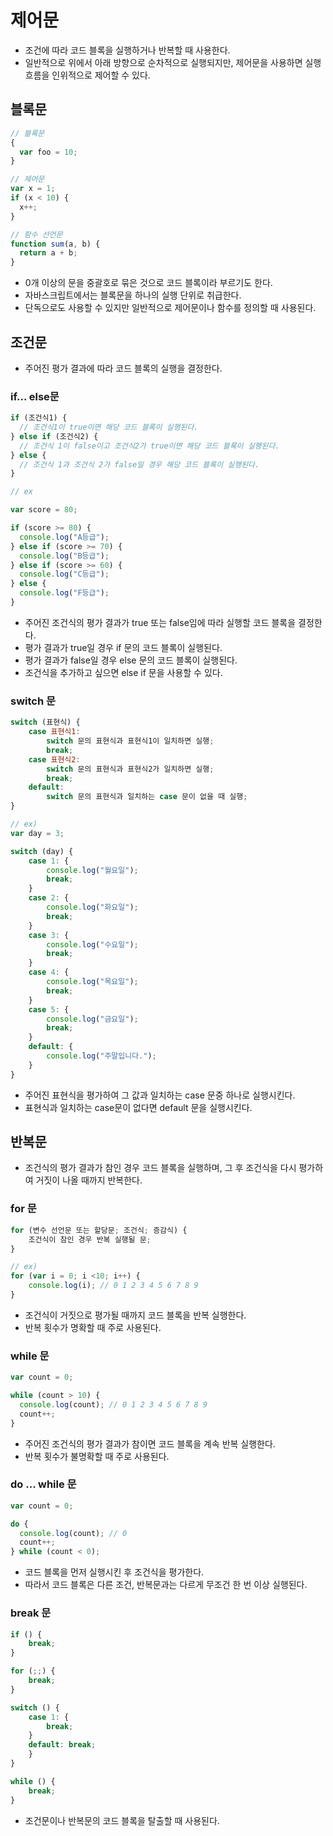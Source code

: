 # 제어문

- 조건에 따라 코드 블록을 실행하거나 반복할 때 사용한다.
- 일반적으로 위에서 아래 방향으로 순차적으로 실행되지만, 제어문을 사용하면 실행 흐름을 인위적으로 제어할 수 있다.

## 블록문

```javascript
// 블록문
{
  var foo = 10;
}

// 제어문
var x = 1;
if (x < 10) {
  x++;
}

// 함수 선언문
function sum(a, b) {
  return a + b;
}
```

- 0개 이상의 문을 중괄호로 묶은 것으로 코드 블록이라 부르기도 한다.
- 자바스크립트에서는 블록문을 하나의 실행 단위로 취급한다.
- 단독으로도 사용할 수 있지만 일반적으로 제어문이나 함수를 정의할 때 사용된다.

## 조건문

- 주어진 평가 결과에 따라 코드 블록의 실행을 결정한다.

### if... else문

```javascript
if (조건식1) {
  // 조건식1이 true이면 해당 코드 블록이 실행된다.
} else if (조건식2) {
  // 조건식 1이 false이고 조건식2가 true이면 해당 코드 블록이 실행된다.
} else {
  // 조건식 1과 조건식 2가 false일 경우 해당 코드 블록이 실행된다.
}

// ex

var score = 80;

if (score >= 80) {
  console.log("A등급");
} else if (score >= 70) {
  console.log("B등급");
} else if (score >= 60) {
  console.log("C등급");
} else {
  console.log("F등급");
}
```

- 주어진 조건식의 평가 결과가 true 또는 false임에 따라 실행할 코드 블록을 결정한다.
- 평가 결과가 true일 경우 if 문의 코드 블록이 실행된다.
- 평가 결과가 false일 경우 else 문의 코드 블록이 실행된다.
- 조건식을 추가하고 싶으면 else if 문을 사용할 수 있다.

### switch 문

```javascript
switch (표현식) {
    case 표현식1:
        switch 문의 표현식과 표현식1이 일치하면 실행;
        break;
    case 표현식2:
        switch 문의 표현식과 표현식2가 일치하면 실행;
        break;
    default:
        switch 문의 표현식과 일치하는 case 문이 없을 때 실행;
}

// ex)
var day = 3;

switch (day) {
    case 1: {
        console.log("월요일");
        break;
    }
    case 2: {
        console.log("화요일");
        break;
    }
    case 3: {
        console.log("수요일");
        break;
    }
    case 4: {
        console.log("목요일");
        break;
    }
    case 5: {
        console.log("금요일");
        break;
    }
    default: {
        console.log("주말입니다.");
    }
}
```

- 주어진 표현식을 평가하여 그 값과 일치하는 case 문중 하나로 실행시킨다.
- 표현식과 일치하는 case문이 없다면 default 문을 실행시킨다.

## 반복문

- 조건식의 평가 결과가 참인 경우 코드 블록을 실행하며, 그 후 조건식을 다시 평가하여 거짓이 나올 때까지 반복한다.

### for 문

```javascript
for (변수 선언문 또는 할당문; 조건식; 증감식) {
    조건식이 참인 경우 반복 실행될 문;
}

// ex)
for (var i = 0; i <10; i++) {
    console.log(i); // 0 1 2 3 4 5 6 7 8 9
}
```

- 조건식이 거짓으로 평가될 때까지 코드 블록을 반복 실행한다.
- 반복 횟수가 명확할 때 주로 사용된다.

### while 문

```javascript
var count = 0;

while (count > 10) {
  console.log(count); // 0 1 2 3 4 5 6 7 8 9
  count++;
}
```

- 주어진 조건식의 평가 결과가 참이면 코드 블록을 계속 반복 실행한다.
- 반복 횟수가 불명확할 때 주로 사용된다.

### do ... while 문

```javascript
var count = 0;

do {
  console.log(count); // 0
  count++;
} while (count < 0);
```

- 코드 블록을 먼저 실행시킨 후 조건식을 평가한다.
- 따라서 코드 블록은 다른 조건, 반복문과는 다르게 무조건 한 번 이상 실행된다.

### break 문

```javascript
if () {
    break;
}

for (;;) {
    break;
}

switch () {
    case 1: {
        break;
    }
    default: break;
    }
}

while () {
    break;
}
```

- 조건문이나 반복문의 코드 블록을 탈출할 때 사용된다.
